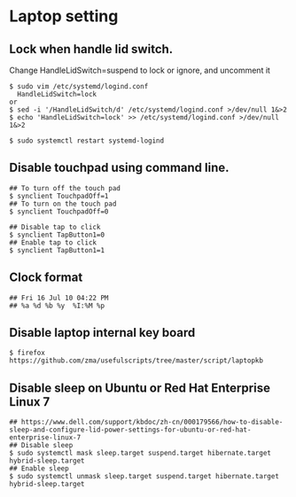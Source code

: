 Laptop setting
==============

## Lock when handle lid switch.
   Change HandleLidSwitch=suspend to lock or ignore, and uncomment it

    $ sudo vim /etc/systemd/logind.conf
      HandleLidSwitch=lock
    or
    $ sed -i '/HandleLidSwitch/d' /etc/systemd/logind.conf >/dev/null 1&>2
    $ echo 'HandleLidSwitch=lock' >> /etc/systemd/logind.conf >/dev/null 1&>2

    $ sudo systemctl restart systemd-logind

## Disable touchpad using command line.

    ## To turn off the touch pad
    $ synclient TouchpadOff=1
    ## To turn on the touch pad
    $ synclient TouchpadOff=0

    ## Disable tap to click
    $ synclient TapButton1=0
    ## Enable tap to click
    $ synclient TapButton1=1

## Clock format

    ## Fri 16 Jul 10 04:22 PM
    ## %a %d %b %y  %I:%M %p

## Disable laptop internal key board

    $ firefox https://github.com/zma/usefulscripts/tree/master/script/laptopkb

## Disable sleep on Ubuntu or Red Hat Enterprise Linux 7

    ## https://www.dell.com/support/kbdoc/zh-cn/000179566/how-to-disable-sleep-and-configure-lid-power-settings-for-ubuntu-or-red-hat-enterprise-linux-7
    ## Disable sleep
    $ sudo systemctl mask sleep.target suspend.target hibernate.target hybrid-sleep.target
    ## Enable sleep
    $ sudo systemctl unmask sleep.target suspend.target hibernate.target hybrid-sleep.target
